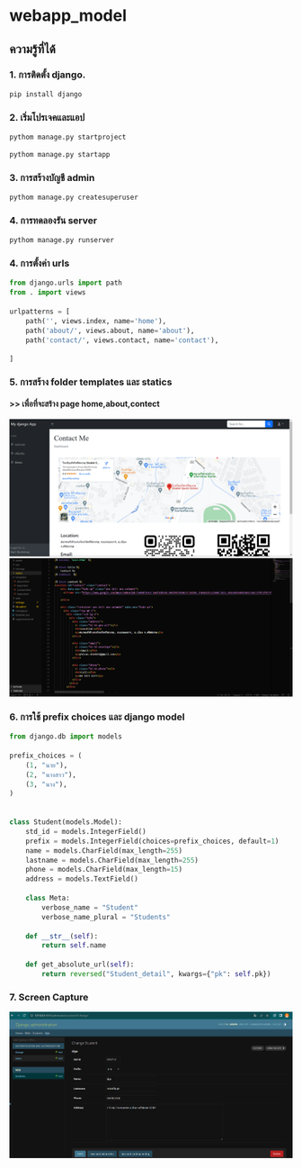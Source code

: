 ﻿# webapp_model
## ความรู้ที่ได้
### 1. การติดตั้ง __django__.<br>
```python
pip install django
```
### 2. เริ่มโปรเจคและแอป
```python
pythom manage.py startproject
```
```python
pythom manage.py startapp
```

### 3. การสร้างบัญชี admin
```python
pythom manage.py createsuperuser
```
### 4. การทดลองรัน server
```python
pythom manage.py runserver
```

### 4. การตั้งค่า urls
```python
from django.urls import path
from . import views

urlpatterns = [
    path('', views.index, name='home'),
    path('about/', views.about, name='about'),
    path('contact/', views.contact, name='contact'),
    
]
```

### 5. การสร้าง folder templates และ statics
#### >> เพื่อที่จะสร้าง page home,about,contect   
![image](https://github.com/Porpathom/my-webapp-model/blob/main/immage/page.png)
![image](https://github.com/Porpathom/my-webapp-model/blob/main/immage/tem.png)

### 6. การใช้ prefix choices และ django model 
```python
from django.db import models

prefix_choices = (
    (1, "นาย"),
    (2, "นางสาว"),
    (3, "นาง"),
)


class Student(models.Model):
    std_id = models.IntegerField()
    prefix = models.IntegerField(choices=prefix_choices, default=1)
    name = models.CharField(max_length=255)
    lastname = models.CharField(max_length=255)
    phone = models.CharField(max_length=15)
    address = models.TextField()

    class Meta:
        verbose_name = "Student"
        verbose_name_plural = "Students"

    def __str__(self):
        return self.name

    def get_absolute_url(self):
        return reversed("Student_detail", kwargs={"pk": self.pk})

```
### 7. Screen Capture 
![image](https://github.com/Porpathom/my-webapp-model/blob/main/immage/admin.png)
